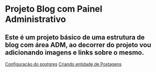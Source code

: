 # Projeto Blog com Painel Administrativo

## Este é um projeto básico de uma estrutura de blog com área ADM, ao decorrer do projeto vou adicionando imagens e links sobre o mesmo.

[Configuração do postgres](https://github.com/CarlosAbraao/ProjectBlogStruct/commit/97df6ccae80c09f092450ac357360b68e9069a5f)
[Criando entidade de Postagens](https://github.com/CarlosAbraao/ProjectBlogStruct/commit/fe5bb65d763d37bd642c4f6beb37766aa4a18274)

